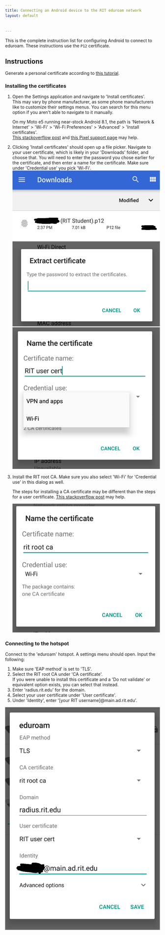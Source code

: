 ```yaml
---
title: Connecting an Android device to the RIT eduroam network 
layout: default


---
```


This is the complete instruction list for configuring Android to connect to eduroam. These instructions use the `P12` certificate.

## Instructions

Generate a personal certificate according to [this tutorial](./certificates).

### Installing the certificates

1. Open the Settings application and navigate to 'Install certificates'.  
   This may vary by phone manufacturer, as some phone manufacturers like to customize their settings menus. You can search for this menu option if you aren't able to navigate to it manually.
   
   On my Moto e5 running near-stock Android 8.1, the path is 'Network & Internet' > 'Wi-Fi' > 'Wi-Fi Preferences' > 'Advanced' > 'Install certificates'.  
   [This stackoverflow post](https://stackoverflow.com/a/65319223) and [this Pixel support page](https://support.google.com/pixelphone/answer/2844832) may help.
2. Clicking 'Install certificates' should open up a file picker. Navigate to your user certificate, which is likely in your 'Downloads' folder, and choose that. You will need to enter the password you chose earlier for the certificate, and then enter a name for the certificate. Make sure under 'Credential use' you pick 'Wi-Fi'.  
   ![The Android file picker, showing 'Downloads' folder and a file called '{blacked out} (RIT Student).p12'](/assets/img/eduroam/android/downloads-p12.png)
   ![A dialog titled 'Extract certificate' with a password prompt](/assets/img/eduroam/android/cert-password.png)
   ![A dialog titled 'Name the certificate' with a textbox for the name and a dropdown called 'Crdential use', with the options 'VPN and apps' and 'Wi-Fi'](/assets/img/eduroam/android/rit-user-cert-name-dialog.png)
3. Install the RIT root CA. Make sure you also select 'Wi-Fi' for 'Credential use' in this dialog as well.  

   The steps for installing a CA certificate may be different than the steps for a user certificate. [This stackoverflow post](https://stackoverflow.com/a/65319223) may help.  
   
   ![The same 'Name the certificate' dialog from the last step](/assets/img/eduroam/android/rit-root-ca-install.png)

### Connecting to the hotspot

Connect to the 'eduroam' hotspot. A settings menu should open. Input the following:
1. Make sure 'EAP method' is set to 'TLS'.
2. Select the RIT root CA under 'CA certificate'.  
   If you were unable to install this certificate and a 'Do not validate' or equivalent option exists, you can select that instead.
3. Enter 'radius.rit.edu' for the domain.
4. Select your user certificate under 'User certificate'.
5. Under 'Identity', enter '[your RIT username]@main.ad.rit.edu'.

![The wifi dialog showing the settings described above](/assets/img/eduroam/android/eduroam-settings.png)
